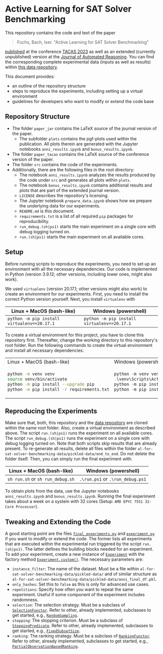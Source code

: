# Active Learning for SAT Solver Benchmarking

This repository contains the code and text of the paper

> Fuchs, Bach, Iser. "Active Learning for SAT Solver Benchmarking"

[published](https://doi.org/10.1007/978-3-031-30823-9_21) at the conference [TACAS 2023](https://etaps.org/2023/tacas)
as well as an extended (currently unpublished) version at the [Journal of Automated Reasoning](https://link.springer.com/journal/10817).
You can find the corresponding complete experimental data (inputs as well as results) within [this data repository](https://github.com/mathefuchs/al-for-sat-solver-benchmarking-data).

This document provides:

* an outline of the repository structure
* steps to reproduce the experiments, including setting up a virtual environment
* guidelines for developers who want to modify or extend the code base

## Repository Structure

* The folder `paper_jar` contains the LaTeX source of the journal version of the paper.
  * The subfolder `plots` contains the pgf-plots used within the publication. All plots therein are generated with the Jupyter notebooks `anni_results.ipynb` and `bonus_results.ipynb`.
* The folder `paper_tacas` contains the LaTeX source of the conference version of the paper.
* The folder `src` contains the code of the experiments.
* Additionally, there are the following files in the root directory:
  * The notebook `anni_results.ipynb` analyzes the results produced by the code under `src` and generates all plots within `plots`.
  * The notebook `bonus_results.ipynb` contains additional results and plots that are part of the extended journal version.
  * `LICENSE` describes the repository's licensing.
  * The Jupyter notebook `prepare_data.ipynb` shows how we prepare the underlying data for our experiments.
  * `README.md` is this document.
  * `requirements.txt` is a list of all required `pip` packages for reproducibility.
  * `run_debug.(sh|ps1)` starts the main experiment on a single core with debug logging turned on.
  * `run.(sh|ps1)` starts the main experiment on all available cores.

## Setup

Before running scripts to reproduce the experiments, you need to set up an environment with all the necessary dependencies.
Our code is implemented in Python (version 3.9.12; other versions, including lower ones, might also work).

We used `virtualenv` (version 20.17.1; other versions might also work) to create an environment for our experiments.
First, you need to install the correct Python version yourself.
Next, you install `virtualenv` with

| Linux + MacOS (bash-like)                   | Windows (powershell)                        |
|---------------------------------------------|---------------------------------------------|
| `python -m pip install virtualenv==20.17.1` | `python -m pip install virtualenv==20.17.1` |

To create a virtual environment for this project, you have to clone this repository first.
Thereafter, change the working directory to this repository's root folder.
Run the following commands to create the virtual environment and install all necessary dependencies:

<table>
<tr>
<td> Linux + MacOS (bash-like) </td>
<td> Windows (powershell) </td>
</tr>
<tr>
<td>

``` sh
python -m venv venv
source venv/bin/activate
python -m pip install --upgrade pip
python -m pip install -r requirements.txt
```

</td>
<td>

``` powershell
python -m venv venv
.\venv\Scripts\Activate.ps1
python -m pip install --upgrade pip
python -m pip install -r requirements.txt
```

</td>
</tr>
</table>

## Reproducing the Experiments

Make sure that, both, this repository and the [data repository](https://github.com/mathefuchs/al-for-sat-solver-benchmarking-data) are cloned within the same root folder.
Also, create a virtual environment as described above.
The script `run.(sh|ps1)` runs the experiment on all available cores.
The script `run_debug.(sh|ps1)` runs the experiment on a single core with debug logging turned on.
Note that both scripts skip results that are already present.
To re-generate all results, delete all files within the folder `al-for-sat-solver-benchmarking-data/pickled-data/end_to_end`.
Do not delete the folder itself.
Then, you can simply run the final experiment with:

| Linux + MacOS (bash-like)        | Windows (powershell)             |
|----------------------------------|----------------------------------|
| `sh run.sh` or `sh run_debug.sh` | `.\run.ps1` or `.\run_debug.ps1` |

To obtain plots from the data, use the Jupyter notebooks `anni_results.ipynb` and `bonus_results.ipynb`.
Running the final experiment takes about a week on a system with 32 cores (Setup: `AMD EPYC 7551 32-Core Processor`).

## Tweaking and Extending the Code

A good starting point are the files [`final_experiments.py`](src/al_experiments/final_experiments.py) and [`experiment.py`](src/al_experiments/experiment.py) if you want to modify or extend the code.
The former lists all experiments that are executed within the experimental run triggered by the script `run.(sh|ps1)`.
The latter defines the building blocks needed for an experiment.
To add your experiment, create a new instance of [`Experiment`](src/al_experiments/experiment.py#L21) with the factory method [`Experiment.custom()`](src/al_experiments/experiment.py#L467).
The necessary parameters are:

* `instance_filter`: The name of the dataset. Must be a file within `al-for-sat-solver-benchmarking-data/pickled-data/` and of similar structure as `al-for-sat-solver-benchmarking-data/pickled-data/anni_final_df.pkl`.
* `only_hashes`: Set this to `false` as this is only for advanced use cases.
* `repetitions`: Specify how often you want to repeat the same experiment. Useful if some component of the experiment includes randomness.
* `selection`: The selection strategy. Must be a subclass of [`SelectionFunctor`](src/al_experiments/selection.py#L10). Refer to other, already implemented, subclasses to get started, e.g., [`RandomSampling`](src/al_experiments/selection.py#L45).
* `stopping`: The stopping criterion. Must be a subclass of [`StoppingPredicate`](src/al_experiments/stopping.py#L10). Refer to other, already implemented, subclasses to get started, e.g., [`FixedSubsetSize`](src/al_experiments/stopping.py#L46).
* `ranking`: The ranking strategy. Must be a subclass of [`RankingFunctor`](src/al_experiments/ranking.py#L10). Refer to other, already implemented, subclasses to get started, e.g., [`PartialObservationBasedRanking`](src/al_experiments/ranking.py#L51).
